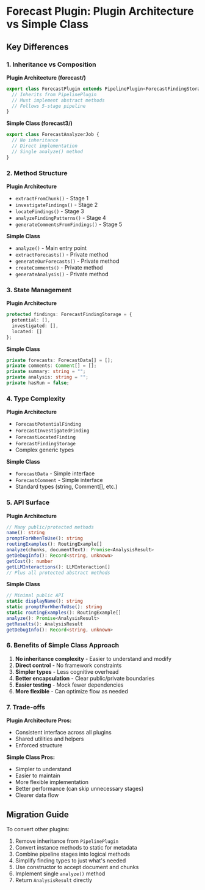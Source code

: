 # Forecast Plugin: Plugin Architecture vs Simple Class

## Key Differences

### 1. Inheritance vs Composition

**Plugin Architecture (forecast/)**
```typescript
export class ForecastPlugin extends PipelinePlugin<ForecastFindingStorage> {
  // Inherits from PipelinePlugin
  // Must implement abstract methods
  // Follows 5-stage pipeline
}
```

**Simple Class (forecast3/)**
```typescript
export class ForecastAnalyzerJob {
  // No inheritance
  // Direct implementation
  // Single analyze() method
}
```

### 2. Method Structure

**Plugin Architecture**
- `extractFromChunk()` - Stage 1
- `investigateFindings()` - Stage 2  
- `locateFindings()` - Stage 3
- `analyzeFindingPatterns()` - Stage 4
- `generateCommentsFromFindings()` - Stage 5

**Simple Class**
- `analyze()` - Main entry point
- `extractForecasts()` - Private method
- `generateOurForecasts()` - Private method
- `createComments()` - Private method
- `generateAnalysis()` - Private method

### 3. State Management

**Plugin Architecture**
```typescript
protected findings: ForecastFindingStorage = {
  potential: [],
  investigated: [],
  located: []
};
```

**Simple Class**
```typescript
private forecasts: ForecastData[] = [];
private comments: Comment[] = [];
private summary: string = "";
private analysis: string = "";
private hasRun = false;
```

### 4. Type Complexity

**Plugin Architecture**
- `ForecastPotentialFinding`
- `ForecastInvestigatedFinding`
- `ForecastLocatedFinding`
- `ForecastFindingStorage`
- Complex generic types

**Simple Class**
- `ForecastData` - Simple interface
- `ForecastComment` - Simple interface
- Standard types (string, Comment[], etc.)

### 5. API Surface

**Plugin Architecture**
```typescript
// Many public/protected methods
name(): string
promptForWhenToUse(): string
routingExamples(): RoutingExample[]
analyze(chunks, documentText): Promise<AnalysisResult>
getDebugInfo(): Record<string, unknown>
getCost(): number
getLLMInteractions(): LLMInteraction[]
// Plus all protected abstract methods
```

**Simple Class**
```typescript
// Minimal public API
static displayName(): string
static promptForWhenToUse(): string
static routingExamples(): RoutingExample[]
analyze(): Promise<AnalysisResult>
getResults(): AnalysisResult
getDebugInfo(): Record<string, unknown>
```

### 6. Benefits of Simple Class Approach

1. **No inheritance complexity** - Easier to understand and modify
2. **Direct control** - No framework constraints
3. **Simpler types** - Less cognitive overhead
4. **Better encapsulation** - Clear public/private boundaries
5. **Easier testing** - Mock fewer dependencies
6. **More flexible** - Can optimize flow as needed

### 7. Trade-offs

**Plugin Architecture Pros:**
- Consistent interface across all plugins
- Shared utilities and helpers
- Enforced structure

**Simple Class Pros:**
- Simpler to understand
- Easier to maintain
- More flexible implementation
- Better performance (can skip unnecessary stages)
- Clearer data flow

## Migration Guide

To convert other plugins:

1. Remove inheritance from `PipelinePlugin`
2. Convert instance methods to static for metadata
3. Combine pipeline stages into logical methods
4. Simplify finding types to just what's needed
5. Use constructor to accept document and chunks
6. Implement single `analyze()` method
7. Return `AnalysisResult` directly